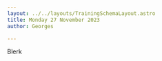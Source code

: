 ---layout: ../../layouts/TrainingSchemaLayout.astrotitle: Monday 27 November 2023author: Georges---Blerk